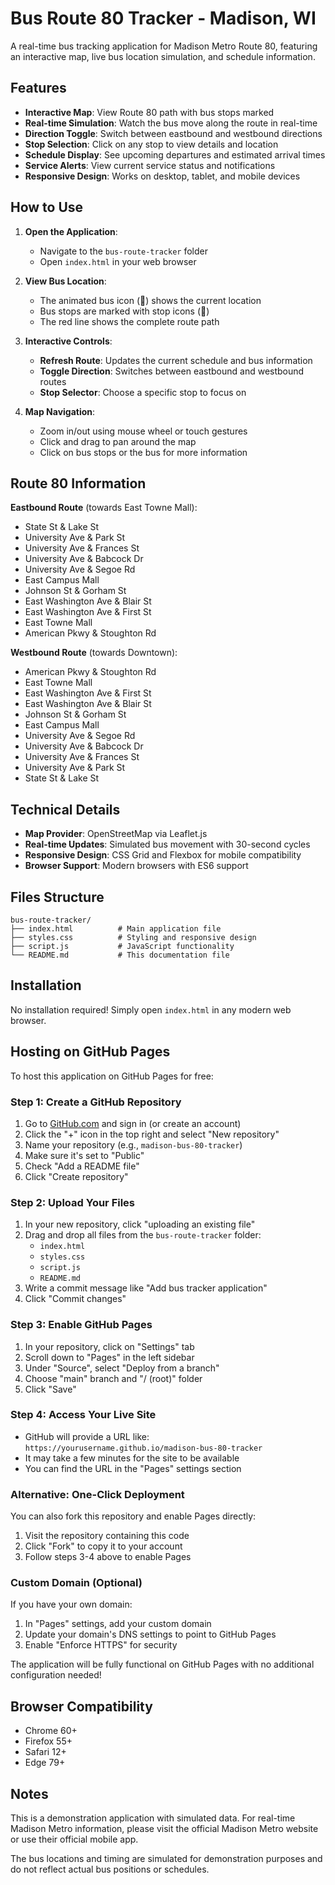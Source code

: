 # Bus Route 80 Tracker - Madison, WI

A real-time bus tracking application for Madison Metro Route 80, featuring an interactive map, live bus location simulation, and schedule information.

## Features

- **Interactive Map**: View Route 80 path with bus stops marked
- **Real-time Simulation**: Watch the bus move along the route in real-time
- **Direction Toggle**: Switch between eastbound and westbound directions
- **Stop Selection**: Click on any stop to view details and location
- **Schedule Display**: See upcoming departures and estimated arrival times
- **Service Alerts**: View current service status and notifications
- **Responsive Design**: Works on desktop, tablet, and mobile devices

## How to Use

1. **Open the Application**: 
   - Navigate to the `bus-route-tracker` folder
   - Open `index.html` in your web browser

2. **View Bus Location**: 
   - The animated bus icon (🚌) shows the current location
   - Bus stops are marked with stop icons (🚏)
   - The red line shows the complete route path

3. **Interactive Controls**:
   - **Refresh Route**: Updates the current schedule and bus information
   - **Toggle Direction**: Switches between eastbound and westbound routes
   - **Stop Selector**: Choose a specific stop to focus on

4. **Map Navigation**:
   - Zoom in/out using mouse wheel or touch gestures
   - Click and drag to pan around the map
   - Click on bus stops or the bus for more information

## Route 80 Information

**Eastbound Route** (towards East Towne Mall):
- State St & Lake St
- University Ave & Park St
- University Ave & Frances St
- University Ave & Babcock Dr
- University Ave & Segoe Rd
- East Campus Mall
- Johnson St & Gorham St
- East Washington Ave & Blair St
- East Washington Ave & First St
- East Towne Mall
- American Pkwy & Stoughton Rd

**Westbound Route** (towards Downtown):
- American Pkwy & Stoughton Rd
- East Towne Mall
- East Washington Ave & First St
- East Washington Ave & Blair St
- Johnson St & Gorham St
- East Campus Mall
- University Ave & Segoe Rd
- University Ave & Babcock Dr
- University Ave & Frances St
- University Ave & Park St
- State St & Lake St

## Technical Details

- **Map Provider**: OpenStreetMap via Leaflet.js
- **Real-time Updates**: Simulated bus movement with 30-second cycles
- **Responsive Design**: CSS Grid and Flexbox for mobile compatibility
- **Browser Support**: Modern browsers with ES6 support

## Files Structure

```
bus-route-tracker/
├── index.html          # Main application file
├── styles.css          # Styling and responsive design
├── script.js           # JavaScript functionality
└── README.md           # This documentation file
```

## Installation

No installation required! Simply open `index.html` in any modern web browser.

## Hosting on GitHub Pages

To host this application on GitHub Pages for free:

### Step 1: Create a GitHub Repository
1. Go to [GitHub.com](https://github.com) and sign in (or create an account)
2. Click the "+" icon in the top right and select "New repository"
3. Name your repository (e.g., `madison-bus-80-tracker`)
4. Make sure it's set to "Public"
5. Check "Add a README file"
6. Click "Create repository"

### Step 2: Upload Your Files
1. In your new repository, click "uploading an existing file"
2. Drag and drop all files from the `bus-route-tracker` folder:
   - `index.html`
   - `styles.css`
   - `script.js`
   - `README.md`
3. Write a commit message like "Add bus tracker application"
4. Click "Commit changes"

### Step 3: Enable GitHub Pages
1. In your repository, click on "Settings" tab
2. Scroll down to "Pages" in the left sidebar
3. Under "Source", select "Deploy from a branch"
4. Choose "main" branch and "/ (root)" folder
5. Click "Save"

### Step 4: Access Your Live Site
- GitHub will provide a URL like: `https://yourusername.github.io/madison-bus-80-tracker`
- It may take a few minutes for the site to be available
- You can find the URL in the "Pages" settings section

### Alternative: One-Click Deployment
You can also fork this repository and enable Pages directly:
1. Visit the repository containing this code
2. Click "Fork" to copy it to your account
3. Follow steps 3-4 above to enable Pages

### Custom Domain (Optional)
If you have your own domain:
1. In "Pages" settings, add your custom domain
2. Update your domain's DNS settings to point to GitHub Pages
3. Enable "Enforce HTTPS" for security

The application will be fully functional on GitHub Pages with no additional configuration needed!

## Browser Compatibility

- Chrome 60+
- Firefox 55+
- Safari 12+
- Edge 79+

## Notes

This is a demonstration application with simulated data. For real-time Madison Metro information, please visit the official Madison Metro website or use their official mobile app.

The bus locations and timing are simulated for demonstration purposes and do not reflect actual bus positions or schedules.
